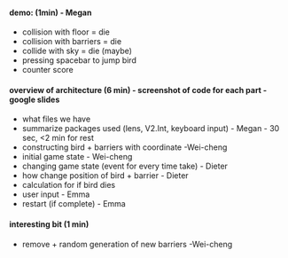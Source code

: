 #### demo: (1min) - Megan
* collision with floor = die
* collision with barriers = die
* collide with sky = die (maybe)
* pressing spacebar to jump bird
* counter score

#### overview of architecture (6 min) - screenshot of code for each part -google slides
* what files we have
* summarize packages used (lens, V2.Int, keyboard input) - Megan - 30 sec, <2 min for rest
* constructing bird + barriers with coordinate -Wei-cheng
* initial game state - Wei-cheng
* changing game state (event for every time take) - Dieter
* how change position of bird + barrier - Dieter
* calculation for if bird dies
* user input - Emma
* restart (if complete) - Emma

#### interesting bit (1 min)
* remove + random generation of new barriers -Wei-cheng

